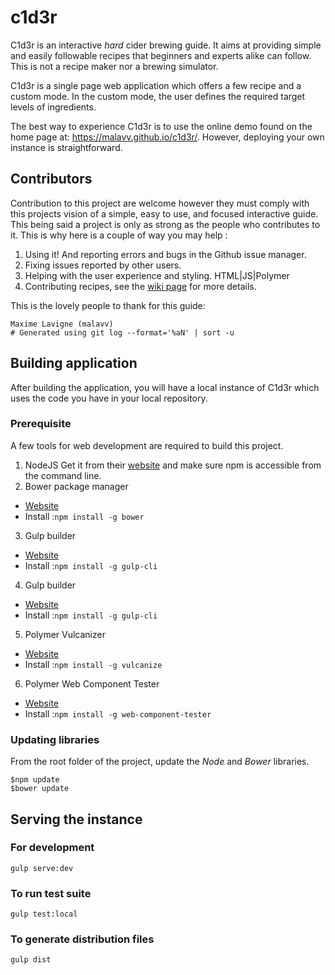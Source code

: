 # c1d3r
C1d3r is an interactive *hard* cider brewing guide. It aims at providing simple and easily followable recipes that beginners and experts alike can follow. This is not a recipe maker nor a brewing simulator.

C1d3r is a single page web application which offers a few recipe and a custom mode. In the custom mode, the user defines the required target levels of ingredients.

The best way to experience C1d3r is to use the online demo found on the home page at: https://malavv.github.io/c1d3r/. However, deploying your own instance is straightforward.

## Contributors
Contribution to this project are welcome however they must comply with this projects vision of a simple, easy to use, and focused interactive guide. This being said a project is only as strong as the people who contributes to it. This is why here is a couple of way you may help :
1. Using it! And reporting errors and bugs in the Github issue manager.
2. Fixing issues reported by other users.
3. Helping with the user experience and styling. HTML|JS|Polymer
4. Contributing recipes, see the [wiki page](https://github.com/malavv/c1d3r/wiki/Contributing-Recipes) for more details.

This is the lovely people to thank for this guide:
```
Maxime Lavigne (malavv)
# Generated using git log --format='%aN' | sort -u
```

## Building application
After building the application, you will have a local instance of C1d3r which uses the code you have in your local repository.

### Prerequisite
A few tools for web development are required to build this project.
1. NodeJS
  Get it from their [website](https://nodejs.org/en/) and make sure npm is accessible from the command line.
2. Bower package manager
  * [Website](https://nodejs.org/en/)
  * Install :```npm install -g bower```
3. Gulp builder
  * [Website](http://gulpjs.com/)
  * Install :```npm install -g gulp-cli```
4. Gulp builder
  * [Website](http://gulpjs.com/)
  * Install :```npm install -g gulp-cli```
5. Polymer Vulcanizer
  * [Website](https://www.polymer-project.org/1.0/)
  * Install :```npm install -g vulcanize```
6. Polymer Web Component Tester
  * [Website](https://www.polymer-project.org/1.0/)
  * Install :```npm install -g web-component-tester```

### Updating libraries
From the root folder of the project, update the *Node* and *Bower* libraries.
```
$npm update
$bower update
```

## Serving the instance
### For development
```gulp serve:dev```

### To run test suite
```gulp test:local```

### To generate distribution files
```gulp dist```